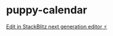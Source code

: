 # puppy-calendar

[Edit in StackBlitz next generation editor ⚡️](https://stackblitz.com/~/github.com/SelfhostedPro/puppy-calendar)
